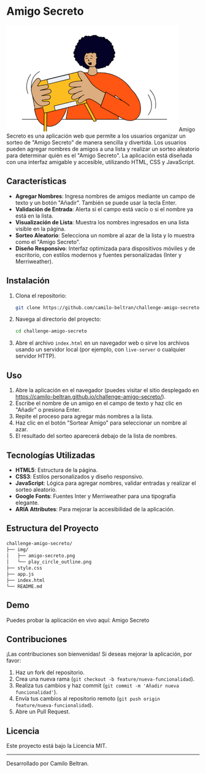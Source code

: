 # Amigo Secreto

![Amigo Secreto Banner](img/amigo-secreto.png)Amigo Secreto es una aplicación web que permite a los usuarios organizar un sorteo de "Amigo Secreto" de manera sencilla y divertida. Los usuarios pueden agregar nombres de amigos a una lista y realizar un sorteo aleatorio para determinar quién es el "Amigo Secreto". La aplicación está diseñada con una interfaz amigable y accesible, utilizando HTML, CSS y JavaScript.

## Características

- **Agregar Nombres**: Ingresa nombres de amigos mediante un campo de texto y un botón "Añadir". También se puede usar la tecla Enter.
- **Validación de Entrada**: Alerta si el campo está vacío o si el nombre ya está en la lista.
- **Visualización de Lista**: Muestra los nombres ingresados en una lista visible en la página.
- **Sorteo Aleatorio**: Selecciona un nombre al azar de la lista y lo muestra como el "Amigo Secreto".
- **Diseño Responsivo**: Interfaz optimizada para dispositivos móviles y de escritorio, con estilos modernos y fuentes personalizadas (Inter y Merriweather).

## Instalación

1. Clona el repositorio:

   ```bash
   git clone https://github.com/camilo-beltran/challenge-amigo-secreto.git
   ```
2. Navega al directorio del proyecto:

   ```bash
   cd challenge-amigo-secreto
   ```
3. Abre el archivo `index.html` en un navegador web o sirve los archivos usando un servidor local (por ejemplo, con `live-server` o cualquier servidor HTTP).

## Uso

1. Abre la aplicación en el navegador (puedes visitar el sitio desplegado en https://camilo-beltran.github.io/challenge-amigo-secreto/).
2. Escribe el nombre de un amigo en el campo de texto y haz clic en "Añadir" o presiona Enter.
3. Repite el proceso para agregar más nombres a la lista.
4. Haz clic en el botón "Sortear Amigo" para seleccionar un nombre al azar.
5. El resultado del sorteo aparecerá debajo de la lista de nombres.

## Tecnologías Utilizadas

- **HTML5**: Estructura de la página.
- **CSS3**: Estilos personalizados y diseño responsivo.
- **JavaScript**: Lógica para agregar nombres, validar entradas y realizar el sorteo aleatorio.
- **Google Fonts**: Fuentes Inter y Merriweather para una tipografía elegante.
- **ARIA Attributes**: Para mejorar la accesibilidad de la aplicación.

## Estructura del Proyecto

```
challenge-amigo-secreto/
├── img/
│   ├── amigo-secreto.png
│   └── play_circle_outline.png
├── style.css
├── app.js
├── index.html
└── README.md
```

## Demo

Puedes probar la aplicación en vivo aquí: Amigo Secreto

## Contribuciones

¡Las contribuciones son bienvenidas! Si deseas mejorar la aplicación, por favor:

1. Haz un fork del repositorio.
2. Crea una nueva rama (`git checkout -b feature/nueva-funcionalidad`).
3. Realiza tus cambios y haz commit (`git commit -m 'Añadir nueva funcionalidad'`).
4. Envía tus cambios al repositorio remoto (`git push origin feature/nueva-funcionalidad`).
5. Abre un Pull Request.

## Licencia

Este proyecto está bajo la Licencia MIT.

---

Desarrollado por Camilo Beltran.